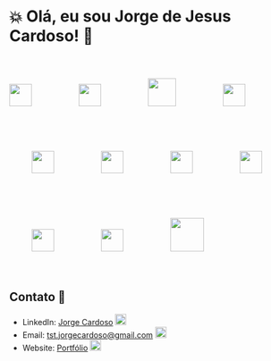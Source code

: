 # 💥 Olá, eu sou Jorge de Jesus Cardoso! 👋

<img src="https://cdn3.iconfinder.com/data/icons/logos-and-brands-adobe/512/267_Python-512.png" style="width: 40px; heigth: 40px; margin-right: 40px" />      <img src="https://cdn.iconscout.com/icon/free/png-256/free-typescript-1174965.png?f=webp" style="width: 40px; heigth: 40px; margin: 40px" />      <img src="https://icons.veryicon.com/png/o/business/vscode-program-item-icon/javascript-3.png" style="width: 50px; heigth: 50px; margin: 40px" />      <img src="https://cdn.iconscout.com/icon/free/png-256/free-react-1-282599.png?f=webp" style="width: 40px; heigth: 40px; margin: 40px" />      <img src="https://static-00.iconduck.com/assets.00/node-js-icon-454x512-nztofx17.png" style="width: 40px; heigth: 40px; margin: 40px" />      <img src="https://upload.wikimedia.org/wikipedia/commons/thumb/8/88/Status_iucn_EX_icon.svg/480px-Status_iucn_EX_icon.svg.png" style="width: 40px; heigth: 40px; margin: 40px" />      <img src="https://cdn-icons-png.flaticon.com/512/919/919836.png" style="width: 40px; heigth: 40px; margin: 40px" />      <img src="https://open-telemetry.github.io/opentelemetry-sqlcommenter/images/sequelize-logo.png" style="width: 40px; heigth: 40px; margin: 40px" />       <img src="https://www.shutterstock.com/shutterstock/photos/1764554234/display_1500/stock-vector-emblem-of-c-sharp-programming-language-blue-hexagon-with-the-letter-c-and-number-symbol-inside-1764554234.jpg" style="width: 40px; heigth: 40px; margin: 40px" />       <img src="https://cdn.worldvectorlogo.com/logos/docker.svg" style="width: 40px; heigth: 40px; margin: 40px" />       <img src="https://miro.medium.com/v2/resize:fit:587/1*-U1XiBogYUayGeLxcVeBUw.jpeg" style="width: 60px; heigth: 60px; margin: 40px" />

## Contato 📧

- LinkedIn: [Jorge Cardoso](https://www.linkedin.com/in/jorgejesuscardoso/)  <img src="https://static-00.iconduck.com/assets.00/linkedin-icon-1024x1024-net2o24e.png" style="width: 20px; heigth: 20px" />
- Email: tst.jorgecardoso@gmail.com <img src="https://logowik.com/content/uploads/images/gmail-new-icon5198.jpg" style="width: 20px; heigth: 20px" />
- Website: [Portfólio](https://bushidodevlab.netlify.app/) <img src="https://cdn-icons-png.flaticon.com/512/5602/5602732.png" style="width: 20px; heigth: 20px" />

